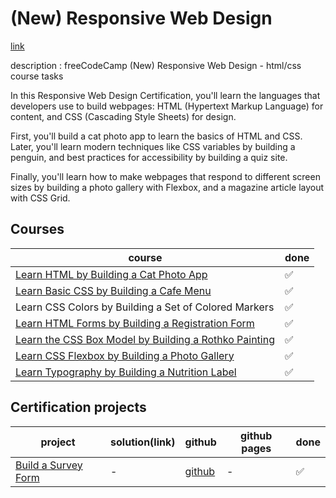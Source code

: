 # (New) Responsive Web Design

[link](https://www.freecodecamp.org/learn/2022/responsive-web-design/)

description : freeCodeCamp (New) Responsive Web Design - html/css course tasks

In this Responsive Web Design Certification, you'll learn the languages that developers use to build webpages: HTML (Hypertext Markup Language) for content, and CSS (Cascading Style Sheets) for design.

First, you'll build a cat photo app to learn the basics of HTML and CSS. Later, you'll learn modern techniques like CSS variables by building a penguin, and best practices for accessibility by building a quiz site.

Finally, you'll learn how to make webpages that respond to different screen sizes by building a photo gallery with Flexbox, and a magazine article layout with CSS Grid.

## Courses
| course | done |
| --- | --- |
| [Learn HTML by Building a Cat Photo App](https://www.freecodecamp.org/learn/2022/responsive-web-design/learn-html-by-building-a-cat-photo-app/) | ✅ |
| [Learn Basic CSS by Building a Cafe Menu](https://www.freecodecamp.org/learn/2022/responsive-web-design/learn-basic-css-by-building-a-cafe-menu/) | ✅ |
| Learn CSS Colors by Building a Set of Colored Markers | ✅ |
| [Learn HTML Forms by Building a Registration Form](https://www.freecodecamp.org/learn/2022/responsive-web-design/learn-html-forms-by-building-a-registration-form/) | ✅ |
| [Learn the CSS Box Model by Building a Rothko Painting](https://www.freecodecamp.org/learn/2022/responsive-web-design/learn-the-css-box-model-by-building-a-rothko-painting/) | ✅ |
| [Learn CSS Flexbox by Building a Photo Gallery](https://www.freecodecamp.org/learn/2022/responsive-web-design/learn-css-flexbox-by-building-a-photo-gallery/) | ✅ |
| [Learn Typography by Building a Nutrition Label](https://www.freecodecamp.org/learn/2022/responsive-web-design/learn-typography-by-building-a-nutrition-label/) | ✅ |


## Certification projects
| project | solution(link) | github | github pages | done |
| --- | --- | --- | --- | --- |
| [Build a Survey Form](https://www.freecodecamp.org/learn/2022/responsive-web-design/build-a-survey-form-project/build-a-survey-form) | - | [github](https://github.com/DreasWeiss/fccBuildASurveyForm) | - | ✅ |